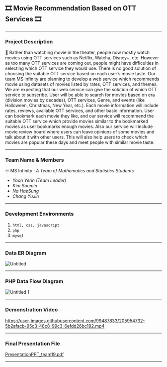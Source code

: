 ## 🎞️ Movie Recommendation Based on OTT Services 🎞️

---

### Project Description

<aside>
📌     Rather than watching movie in the theater, people now mostly watch movies using OTT services such as Netflix, Watcha, Disney+, etc. However as too many OTT services are coming out, people might have difficulties in selecting which OTT service they would use. There is no good solution of choosing the suitable OTT service based on each user’s movie taste. Our team MS infinity are planning to develop a web service which recommends movie using datasets of movies listed by rates, OTT services, and themes. We are expecting
that our web service can give the solution of which OTT service to subscribe.
    User will be able to search for movies based on era (division movies by decades), OTT services, Genre, and events (like Halloween, Christmas, New Year, etc.). Each movie information will include rates, reviews, available OTT services, and other basic information. User can bookmark each movie they like, and our service will recommend the suitable OTT service which provide movies similar to the bookmarked movies as user bookmarks enough movies. Also our service will include movie review board where users can leave opinions of some movies and talk about it with other users. This will also help users to check which movies are popular these days and meet people with similar movie taste.

</aside>

---

### Team Name & Members

♾️ MS Infinity  : *A Team of Mathematics and Statistics Students*

- *Yoon Yerin (Team Leader)*
- *Kim Soomin*
- *Na HaeSung*
- *Chang YuJin*

---

### Development Environments

1. `html, css, javascript`
2. `php`
3. `mysql`

---

### Data ER Diagram

![Untitled](https://user-images.githubusercontent.com/99487833/205948790-0db2205e-b6c1-4f56-a1af-56f90edc8f76.png)

---

### PHP Data Flow Diagram

![Untitled 1](https://user-images.githubusercontent.com/99487833/205948734-8eb8f9eb-945b-403f-b6c2-cabcf16e7049.png)

---

### Demonstration Video


https://user-images.githubusercontent.com/99487833/205954732-5b2afacb-95c3-48c8-99c3-6efdd26bc192.mp4

---

### Final Presentation File

[PresentationPPT_team19.pdf](https://github.com/MSInfinity/team19/files/10167647/PresentationPPT_team19.pdf)

---
